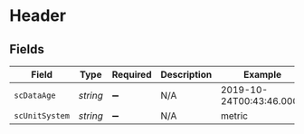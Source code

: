 # Header


## Fields

| Field                    | Type                     | Required                 | Description              | Example                  |
| ------------------------ | ------------------------ | ------------------------ | ------------------------ | ------------------------ |
| `scDataAge`              | *string*                 | :heavy_minus_sign:       | N/A                      | 2019-10-24T00:43:46.000Z |
| `scUnitSystem`           | *string*                 | :heavy_minus_sign:       | N/A                      | metric                   |